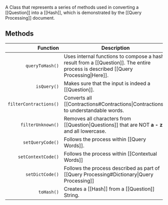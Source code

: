 A Class that represents a series of methods used in converting a [[Question]] into a [[Hash]], which is demonstrated by the [[Query Processing]] document.

## Methods
Function | Description
---------:|--------
`queryToHash()` | Uses internal functions to compose a hash result from a [[Question]]. The entire process is described [[Query Processing\|Here]].
`isQuery()` | Makes sure that the input is indeed a [[Question]].
`filterContractions()` | Converts all [[Contractions#Contractions\|Contractions]] to understandable words.
`filterUnknown()` | Removes all characters from [[Question\|Questions]] that are NOT **a - z** and all lowercase.
`setQueryCode()`| Follows the process within [[Query Words]].
`setContextCode()` | Follows the process within [[Contextual Words]]
`setDictCode()` | Follows the process described as part of [[Query Processing#Dictionary\|Query Processing]]
`toHash()`| Creates a [[Hash]] from a [[Question]] String.